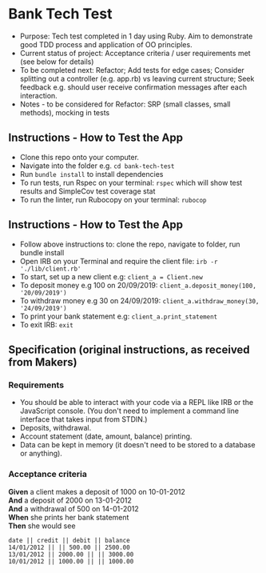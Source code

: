# Bank Tech Test
* Purpose: Tech test completed in 1 day using Ruby. Aim to demonstrate good TDD process and application of OO principles.
* Current status of project: Acceptance criteria / user requirements met (see below for details)
* To be completed next: Refactor; Add tests for edge cases; Consider splitting out a controller (e.g. app.rb) vs leaving current structure; Seek feedback e.g. should user receive confirmation messages after each interaction.
* Notes - to be considered for Refactor: SRP (small classes, small methods), mocking in tests

## Instructions - How to Test the App
* Clone this repo onto your computer.
* Navigate into the folder e.g. `cd bank-tech-test`
* Run `bundle install` to install dependencies
* To run tests, run Rspec on your terminal: `rspec` which will show test results and SimpleCov test coverage stat
* To run the linter, run Rubocopy on your terminal: `rubocop`

## Instructions - How to Test the App
* Follow above instructions to: clone the repo, navigate to folder, run bundle install
* Open IRB on your Terminal and require the client file: `irb -r './lib/client.rb'`
* To start, set up a new client e.g: `client_a = Client.new`
* To deposit money e.g 100 on 20/09/2019: `client_a.deposit_money(100, '20/09/2019')`
* To withdraw money e.g 30 on 24/09/2019: `client_a.withdraw_money(30, '24/09/2019')`
* To print your bank statement e.g: `client_a.print_statement`
* To exit IRB: `exit`

## Specification (original instructions, as received from Makers)

### Requirements

* You should be able to interact with your code via a REPL like IRB or the JavaScript console.  (You don't need to implement a command line interface that takes input from STDIN.)
* Deposits, withdrawal.
* Account statement (date, amount, balance) printing.
* Data can be kept in memory (it doesn't need to be stored to a database or anything).

### Acceptance criteria

**Given** a client makes a deposit of 1000 on 10-01-2012  
**And** a deposit of 2000 on 13-01-2012  
**And** a withdrawal of 500 on 14-01-2012  
**When** she prints her bank statement  
**Then** she would see

```
date || credit || debit || balance
14/01/2012 || || 500.00 || 2500.00
13/01/2012 || 2000.00 || || 3000.00
10/01/2012 || 1000.00 || || 1000.00
```
